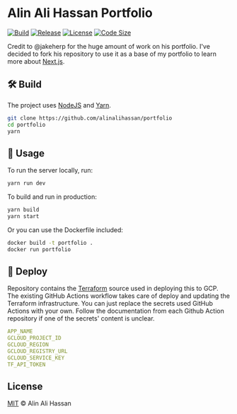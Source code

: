 # Alin Ali Hassan Portfolio
[![Build](https://img.shields.io/github/workflow/status/alinalihassan/portfolio/CI)](https://github.com/alinalihassan/portfolio/actions?event=push)
[![Release](https://img.shields.io/github/v/release/alinalihassan/portfolio)](https://github.com/alinalihassan/portfolio)
[![License](https://img.shields.io/github/license/alinalihassan/portfolio)](LICENSE)
[![Code Size](https://img.shields.io/github/languages/code-size/alinalihassan/portfolio)](https://github.com/alinalihassan/portfolio)

Credit to @jakeherp for the huge amount of work on his portfolio. I've decided to fork his repository to use it as a base of my portfolio to learn more about [Next.js](https://nextjs.org).

## 🛠️ Build

The project uses [NodeJS](https://nodejs.org) and [Yarn](https://yarnpkg.com).

```bash
git clone https://github.com/alinalihassan/portfolio
cd portfolio
yarn
```

## 🔬 Usage

To run the server locally, run:

```bash
yarn run dev
```

To build and run in production:

```bash
yarn build
yarn start
```

Or you can use the Dockerfile included:

```bash
docker build -t portfolio .
docker run portfolio
```

## 🚀 Deploy

Repository contains the [Terraform](https://www.terraform.io/) source used in deploying this to GCP. The existing GitHub Actions workflow takes care of deploy and updating the Terraform infrastructure. You can just replace the secrets used GitHub Actions with your own. Follow the documentation from each Github Action repository if one of the secrets' content is unclear.

```yaml
APP_NAME
GCLOUD_PROJECT_ID
GCLOUD_REGION
GCLOUD_REGISTRY_URL
GCLOUD_SERVICE_KEY
TF_API_TOKEN
```

## License

[MIT](LICENSE) © Alin Ali Hassan